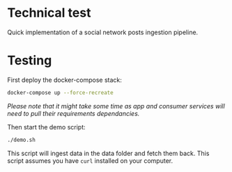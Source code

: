 # Technical test

Quick implementation of a social network posts ingestion pipeline.

# Testing

First deploy the docker-compose stack:

```bash
docker-compose up --force-recreate
```

*Please note that it might take some time as app and consumer services will need to pull their requirements dependancies.*

Then start the demo script:

```bash
./demo.sh
```

This script will ingest data in the data folder and fetch them back. This script assumes you have `curl` installed on your computer.

